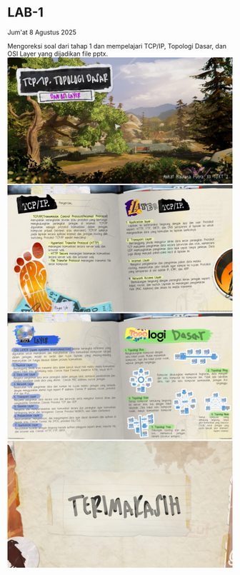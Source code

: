 # LAB-1
Jum'at 8 Agustus 2025

Mengoreksi soal dari tahap 1 dan mempelajari TCP/IP, Topologi Dasar, dan OSI Layer yang dijadikan file pptx.
![cover](cover.jpg)
![first](first.jpg)
![second](second.jpg)
![last](last.jpg)
